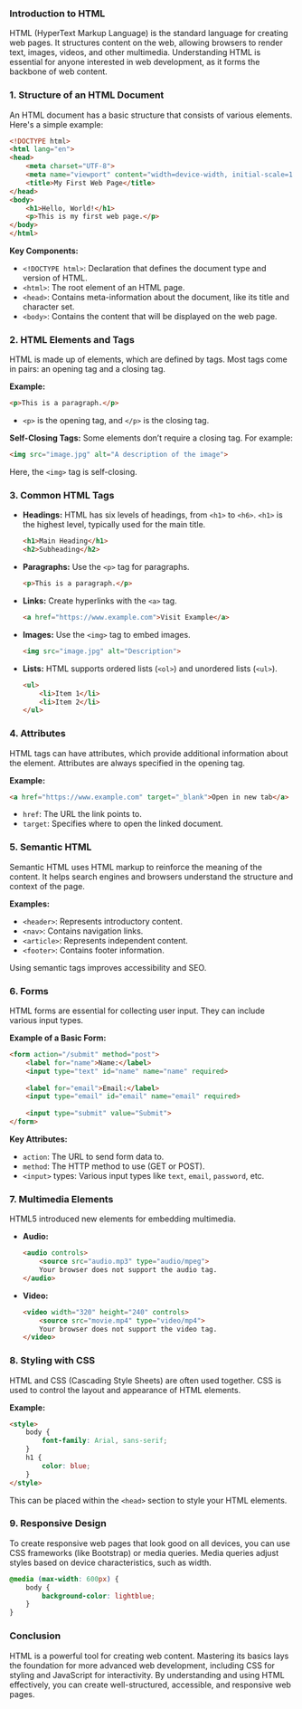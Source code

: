 
### Introduction to HTML

HTML (HyperText Markup Language) is the standard language for creating web pages. It structures content on the web, allowing browsers to render text, images, videos, and other multimedia. Understanding HTML is essential for anyone interested in web development, as it forms the backbone of web content.

### 1. Structure of an HTML Document

An HTML document has a basic structure that consists of various elements. Here's a simple example:

```html
<!DOCTYPE html>
<html lang="en">
<head>
    <meta charset="UTF-8">
    <meta name="viewport" content="width=device-width, initial-scale=1.0">
    <title>My First Web Page</title>
</head>
<body>
    <h1>Hello, World!</h1>
    <p>This is my first web page.</p>
</body>
</html>
```

**Key Components:**
- `<!DOCTYPE html>`: Declaration that defines the document type and version of HTML.
- `<html>`: The root element of an HTML page.
- `<head>`: Contains meta-information about the document, like its title and character set.
- `<body>`: Contains the content that will be displayed on the web page.

### 2. HTML Elements and Tags

HTML is made up of elements, which are defined by tags. Most tags come in pairs: an opening tag and a closing tag.

**Example:**
```html
<p>This is a paragraph.</p>
```
- `<p>` is the opening tag, and `</p>` is the closing tag.

**Self-Closing Tags:**
Some elements don’t require a closing tag. For example:
```html
<img src="image.jpg" alt="A description of the image">
```
Here, the `<img>` tag is self-closing.

### 3. Common HTML Tags

- **Headings:**
  HTML has six levels of headings, from `<h1>` to `<h6>`. `<h1>` is the highest level, typically used for the main title.
  
  ```html
  <h1>Main Heading</h1>
  <h2>Subheading</h2>
  ```

- **Paragraphs:**
  Use the `<p>` tag for paragraphs.
  
  ```html
  <p>This is a paragraph.</p>
  ```

- **Links:**
  Create hyperlinks with the `<a>` tag.
  
  ```html
  <a href="https://www.example.com">Visit Example</a>
  ```

- **Images:**
  Use the `<img>` tag to embed images.
  
  ```html
  <img src="image.jpg" alt="Description">
  ```

- **Lists:**
  HTML supports ordered lists (`<ol>`) and unordered lists (`<ul>`).
  
  ```html
  <ul>
      <li>Item 1</li>
      <li>Item 2</li>
  </ul>
  ```

### 4. Attributes

HTML tags can have attributes, which provide additional information about the element. Attributes are always specified in the opening tag.

**Example:**
```html
<a href="https://www.example.com" target="_blank">Open in new tab</a>
```
- `href`: The URL the link points to.
- `target`: Specifies where to open the linked document.

### 5. Semantic HTML

Semantic HTML uses HTML markup to reinforce the meaning of the content. It helps search engines and browsers understand the structure and context of the page.

**Examples:**
- `<header>`: Represents introductory content.
- `<nav>`: Contains navigation links.
- `<article>`: Represents independent content.
- `<footer>`: Contains footer information.

Using semantic tags improves accessibility and SEO.

### 6. Forms

HTML forms are essential for collecting user input. They can include various input types.

**Example of a Basic Form:**
```html
<form action="/submit" method="post">
    <label for="name">Name:</label>
    <input type="text" id="name" name="name" required>
    
    <label for="email">Email:</label>
    <input type="email" id="email" name="email" required>
    
    <input type="submit" value="Submit">
</form>
```

**Key Attributes:**
- `action`: The URL to send form data to.
- `method`: The HTTP method to use (GET or POST).
- `<input>` types: Various input types like `text`, `email`, `password`, etc.

### 7. Multimedia Elements

HTML5 introduced new elements for embedding multimedia.

- **Audio:**
  ```html
  <audio controls>
      <source src="audio.mp3" type="audio/mpeg">
      Your browser does not support the audio tag.
  </audio>
  ```

- **Video:**
  ```html
  <video width="320" height="240" controls>
      <source src="movie.mp4" type="video/mp4">
      Your browser does not support the video tag.
  </video>
  ```

### 8. Styling with CSS

HTML and CSS (Cascading Style Sheets) are often used together. CSS is used to control the layout and appearance of HTML elements.

**Example:**
```html
<style>
    body {
        font-family: Arial, sans-serif;
    }
    h1 {
        color: blue;
    }
</style>
```

This can be placed within the `<head>` section to style your HTML elements.

### 9. Responsive Design

To create responsive web pages that look good on all devices, you can use CSS frameworks (like Bootstrap) or media queries. Media queries adjust styles based on device characteristics, such as width.

```css
@media (max-width: 600px) {
    body {
        background-color: lightblue;
    }
}
```


### Conclusion

HTML is a powerful tool for creating web content. Mastering its basics lays the foundation for more advanced web development, including CSS for styling and JavaScript for interactivity. By understanding and using HTML effectively, you can create well-structured, accessible, and responsive web pages.


